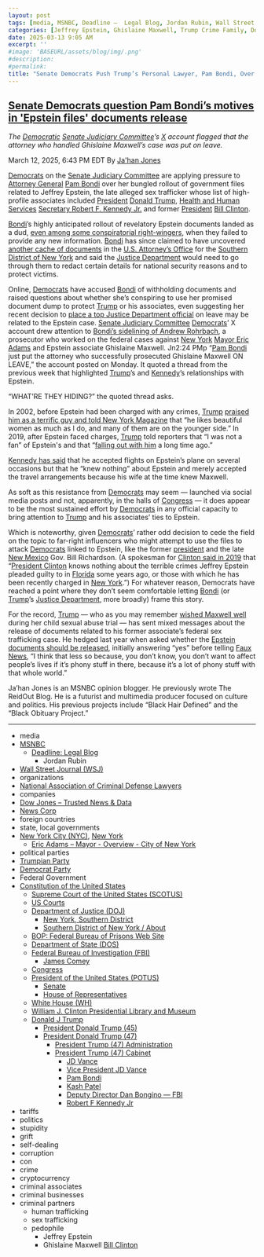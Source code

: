 ```yaml
---
layout: post
tags: [media, MSNBC, Deadline –  Legal Blog, Jordan Rubin, Wall Street Journal (WSJ), organizations, National Association of Criminal Defense Lawyers, companies, Dow Jones – Trusted News & Data, News Corp, foreign countries, state local governments, New York City (NYC) New York, Eric Adams – Mayor - Overview - City of New York, political parties, Trumpian Party, Democrat Party, Federal Government, Constitution of the United States, Supreme Court of the United States (SCOTUS), US Courts, Department of Justice (DOJ), New York Southern District, Southern District of New York / About, BOP –  Federal Bureau of Prisons Web Site, Department of State (DOS), Federal Bureau of Investigation (FBI), James Comey, Congress, President of the United States (POTUS), Senate, House of Representatives, White House (WH), William J. Clinton Presidential Library and Museum, Donald J Trump, President Donald Trump (45), President Donald Trump (47), President Trump (47) Administration, President Trump (47) Cabinet, JD Vance, Vice President JD Vance, Pam Bondi, Kash Patel, Deputy Director Dan Bongino — FBI, Robert F Kennedy Jr, tariffs, politics, stupidity, grift, self-dealing, corruption, con, crime, cryptocurrency, criminal businesses, criminal associates, criminal partners, criminal businesses, criminal associates, human trafficking, sex trafficking, pedophile, Jeffrey Epstein, Ghislaine Maxwell, Bill Clinton]
categories: [Jeffrey Epstein, Ghislaine Maxwell, Trump Crime Family, Donald Trump]
date: 2025-03-13 9:05 AM
excerpt: ''
#image: 'BASEURL/assets/blog/img/.png'
#description:
#permalink:
title: "Senate Democrats Push Trump’s Personal Lawyer, Pam Bondi, Over Her Bungled Epstein Files Release"
---
```



## [Senate Democrats question Pam Bondi’s motives in 'Epstein files' documents release](https://www.msnbc.com/top-stories/latest/pam-bondi-epstein-files-senate-democrats-rcna196113)

*The [Democratic](https://www.democrats.org/,) [Senate Judiciary Committee](http://www.judiciary.senate.gov/)’s [X](,https://x.com/) account flagged that the attorney who handled Ghislaine Maxwell’s case was put on leave.*

March 12, 2025, 6:43 PM EDT
By [Ja'han Jones](https://www.msnbc.com/author/jahan-jones-ncpn371241)

[Democrats](https://www.democrats.org/) on the [Senate Judiciary Committee](http://www.judiciary.senate.gov/) are applying pressure to [Attorney General](https://www.justice.gov/) [Pam Bondi](https://www.justice.gov/ag/staff-profile/meet-attorney-general/) over her bungled rollout of government files related to Jeffrey Epstein, the late alleged sex trafficker whose list of high-profile associates included [President](https://www.whitehouse.gov/) [Donald Trump](https://www.donaldjtrump.com/), [Health and Human Services](https://www.hhs.gov/) [Secretary Robert F. Kennedy Jr.](https://www.hhs.gov/about/leadership/robert-kennedy.html) and former [President](https://www.whitehouse.gov/) [Bill Clinton](https://www.clintonlibrary.gov/).

[Bondi](https://www.justice.gov/ag/staff-profile/meet-attorney-general/)’s highly anticipated rollout of revelatory Epstein documents landed as a dud, [even among some conspiratorial right-wingers](https://www.msnbc.com/top-stories/latest/andrew-tate-trump-jeffrey-epstein-files-backlash-rcna194117), when they failed to provide any new information. [Bondi](https://www.justice.gov/ag/staff-profile/meet-attorney-general/) has since claimed to have uncovered [another cache of documents](https://www.msnbc.com/top-stories/latest/jeffrey-epstein-files-pam-bondi-documents-release-rcna195177) in the [U.S. Attorney’s Office](https://www.justice.gov/usao-sdny/about) for the [Southern District of New York](https://www.justice.gov/usao-sdny) and said the [Justice Department](https://www.justice.gov/)  would need to go through them to redact certain details for national security reasons and to protect victims.

Online, [Democrats](https://www.democrats.org/) have accused [Bondi](https://www.justice.gov/ag/staff-profile/meet-attorney-general/) of withholding documents and raised questions about whether she’s conspiring to use her promised document dump to protect [Trump](https://www.donaldjtrump.com/) or his associates, even suggesting her recent decision to [place a top Justice Department official](https://www.nbcnews.com/politics/justice-department/federal-prosecutors-worked-eric-adams-case-escorted-workplace-rcna195398) on leave may be related to the Epstein case. [Senate Judiciary Committee](http://www.judiciary.senate.gov/) [Democrats](https://www.democrats.org/)’ X account drew attention to [Bondi’s sidelining of Andrew Rohrbach](https://www.nytimes.com/2025/03/07/nyregion/eric-adams-prosecutors-sdny.html), a prosecutor who worked on the federal cases against [New York](https://www.nyc.gov/) [Mayor Eric Adams](https://www.nyc.gov/office-of-the-mayor/index.page) and Epstein associate Ghislaine Maxwell.
Jn2:24 PMp
“[Pam Bondi](https://www.justice.gov/ag/staff-profile/meet-attorney-general/) just put the attorney who successfully prosecuted Ghislaine Maxwell ON LEAVE,” the account posted on Monday. It quoted a thread from the previous week that highlighted [Trump](https://www.donaldjtrump.com/)’s and [Kennedy](https://www.hhs.gov/about/leadership/robert-kennedy.html)’s relationships with Epstein.

“WHAT’RE THEY HIDING?” the quoted thread asks.

In 2002, before Epstein had been charged with any crimes, [Trump](https://www.donaldjtrump.com/) [praised him as a terrific guy and told New York Magazine](https://www.nbcnews.com/politics/donald-trump/trump-epstein-called-epstein-files-say-relationship-rcna161354) that “he likes beautiful women as much as I do, and many of them are on the younger side.” In 2019, after Epstein faced charges, [Trump](https://www.donaldjtrump.com/) told reporters that “I was not a fan” of Epstein's and that “[falling out with him](https://www.nbcnews.com/politics/donald-trump/trump-defends-embattled-acosta-says-he-had-falling-out-jeffrey-n1027861) a long time ago.”

[Kennedy has said](https://www.the-independent.com/news/world/americas/us-politics/rfk-jr-epstein-list-names-unsealed-b2474620.html) that he accepted flights on Epstein’s plane on several occasions but that he “knew nothing” about Epstein and merely accepted the travel arrangements because his wife at the time knew Maxwell.

As soft as this resistance from [Democrats](https://www.democrats.org/) may seem — launched via social media posts and not, apparently, in the halls of [Congress](https://www.congress.gov/) — it does appear to be the most sustained effort by [Democrats](https://www.democrats.org/) in any official capacity to bring attention to [Trump](https://www.donaldjtrump.com/) and his associates’ ties to Epstein. 

Which is noteworthy, given [Democrats](https://www.democrats.org/)’ rather odd decision to cede the field on the topic to far-right influencers who might attempt to use the files to attack [Democrats](https://www.democrats.org/) linked to Epstein, like the former [president](https://www.whitehouse.gov/) and the late [New Mexico](https://www.nm.gov/) Gov. Bill Richardson. (A spokesman for [Clinton said in 2019](https://www.cnn.com/2019/07/08/politics/bill-clinton-jeffrey-epstein/index.html) that “[President Clinton](https://www.clintonlibrary.gov/) knows nothing about the terrible crimes Jeffrey Epstein pleaded guilty to in [Florida](https://www.myflorida.gov/) some years ago, or those with which he has been recently charged in [New York](https://www.ny.gov/).”) For whatever reason, Democrats have reached a point where they don’t seem comfortable letting [Bondi](https://www.justice.gov/ag/staff-profile/meet-attorney-general/) (or [Trump](https://www.donaldjtrump.com/)’s [Justice Department](https://www.justice.gov/), more broadly) frame this story.

For the record, [Trump](https://www.donaldjtrump.com/) — who as you may remember [wished Maxwell well](https://www.nytimes.com/2020/07/21/nyregion/trump-ghislaine-maxwell-jeffrey-epstein.html) during her child sexual abuse trial — has sent mixed messages about the release of documents related to his former associate’s federal sex trafficking case. He hedged last year when asked whether the [Epstein documents should be released](https://www.snopes.com/fact-check/musk-maxwell-photo/), initially answering “yes” before telling [Faux News](https://www.foxnews.com/), “I think that less so because, you don’t know, you don’t want to affect people’s lives if it’s phony stuff in there, because it’s a lot of phony stuff with that whole world.”

Ja’han Jones is an MSNBC opinion blogger. He previously wrote The ReidOut Blog. He is a futurist and multimedia producer focused on culture and politics. His previous projects include “Black Hair Defined” and the “Black Obituary Project.”


----
- media
- [MSNBC](https://www.msnbc.com/)
    - [Deadline: Legal Blog](https://www.msnbc.com/deadline-white-house)
        - Jordan Rubin
- [Wall Street Journal (WSJ)](https://www.wsj.com/)
- organizations 
- [National Association of Criminal Defense Lawyers](https://www.nacdl.org/)
- companies
- [Dow Jones – Trusted News & Data](https://www.dowjones.com/)
- [News Corp](http://newscorp.com/)
- foreign countries 
- state, local governments
- [New York City (NYC)](https://www.nyv.gov/), [New York](https://www.ny.gov/)
    - [Eric Adams – Mayor - Overview - City of New York](https://www.nyc.gov/office-of-the-mayor/index.page)
- political parties 
- [Trumpian Party](https://www.gop.com/)
- [Democrat Party](https://www.democrats.org/)
- Federal Government 
- [Constitution of the United States](https://constitution.congress.gov/constitution/)
    - [Supreme Court of the United States (SCOTUS)](https://www.supremecourt.gov/)
    - [US Courts](https://www.uscourts.gov/)
    - [Department of Justice (DOJ)](https://www.justice.gov/)
        - [New York, Southern District](https://www.justice.gov/usao-sdny)
        - [Southern District of New York / About](https://www.justice.gov/usao-sdny/about)
    - [BOP: Federal Bureau of Prisons Web Site](https://www.bop.gov/)
    - [Department of State (DOS)](https://www.state.gov/)
    - [Federal Bureau of Investigation (FBI)](https://www.fbi.gov/)
        - [James Comey](https://www.fbi.gov/history/directors/james-b-comey)
    - [Congress](https://www.congress.gov/)
    - [President of the United States (POTUS)](https://www.whitehouse.gov/)
        - [Senate](https://www.senate.gov/)
        - [House of Representatives](https://www.house.gov/)
    - [White House (WH)](https://www.whitehouse.gov/)
    - [William J. Clinton Presidential Library and Museum](https://www.clintonlibrary.gov/)
    - [Donald J Trump](https://www.donaldjtrump.com/)
        - [President Donald Trump (45)](https://trumpwhitehouse.archives.gov/)
        - [President Donald Trump (47)](https://www.whitehouse.gov/administration/donald-j-trump/)
            - [President Trump (47) Administration](https://www.whitehouse.gov/administration/)
            - [President Trump (47) Cabinet](https://www.whitehouse.gov/administration/the-cabinet/)
                - [JD Vance](https://www.linkedin.com/in/jd-vance-770a9047/)
                - [Vice President JD Vance](https://www.whitehouse.gov/administration/jd-vance/)
                - [Pam Bondi](https://www.justice.gov/ag/staff-profile/meet-attorney-general)
                - [Kash Patel](https://www.fbi.gov/about/leadership-and-structure/director-patel)
                - [Deputy Director Dan Bongino — FBI](https://www.fbi.gov/about/leadership-and-structure/deputy-director-dan-bongino)
                - [Robert F Kennedy Jr](https://www.hhs.gov/about/leadership/robert-kennedy.html)
- tariffs
- politics
- stupidity
- grift
- self-dealing
- corruption
- con
- crime
- cryptocurrency 
- criminal associates
- criminal businesses
- criminal partners
    - human trafficking 
    - sex trafficking 
    - pedophile 
        - Jeffrey Epstein 
        - Ghislaine Maxwell
[Bill Clinton](https://www.clintonlibrary.gov/)
